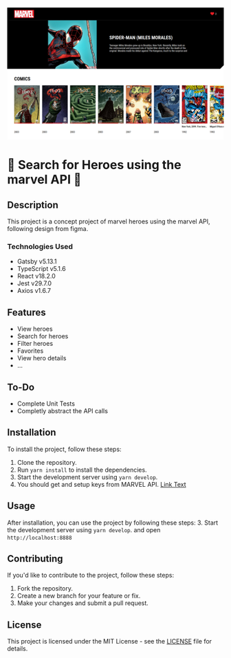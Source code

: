 ![Marverl Heroes Concept Project](./static/Pasted%20image.png)

# 🚀 Search for Heroes using the marvel API 🚀

## Description
This project is a concept project of marvel heroes using the marvel API, following design from figma.

### Technologies Used
- Gatsby v5.13.1
- TypeScript v5.1.6
- React v18.2.0
- Jest v29.7.0
- Axios v1.6.7

## Features
- View heroes
- Search for heroes
- Filter heroes
- Favorites
- View hero details
- ...

## To-Do
- Complete Unit Tests
- Completly abstract the API calls

## Installation
To install the project, follow these steps:
1. Clone the repository.
2. Run `yarn install` to install the dependencies.
3. Start the development server using `yarn develop`.
4. You should get and setup keys from MARVEL API. [Link Text](https://developer.marvel.com/account)

## Usage
After installation, you can use the project by following these steps:
3. Start the development server using `yarn develop`. and open `http://localhost:8888`

## Contributing
If you'd like to contribute to the project, follow these steps:
1. Fork the repository.
2. Create a new branch for your feature or fix.
3. Make your changes and submit a pull request.

## License
This project is licensed under the MIT License - see the [LICENSE](./LICENSE) file for details.
